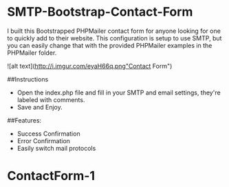 SMTP-Bootstrap-Contact-Form
===========================

I built this Bootstrapped PHPMailer contact form for anyone looking for one to quickly add to their website. This configuration is setup to use SMTP, but you can easily change that with the provided PHPMailer examples in the PHPMailer folder.

![alt text](http://i.imgur.com/eyaH66q.png"Contact Form")

##Instructions
- Open the index.php file and fill in your SMTP and email settings, they're labeled with comments.
- Save and Enjoy.

##Features:
- Success Confirmation
- Error Confirmation
- Easily switch mail protocols 

# ContactForm-1
